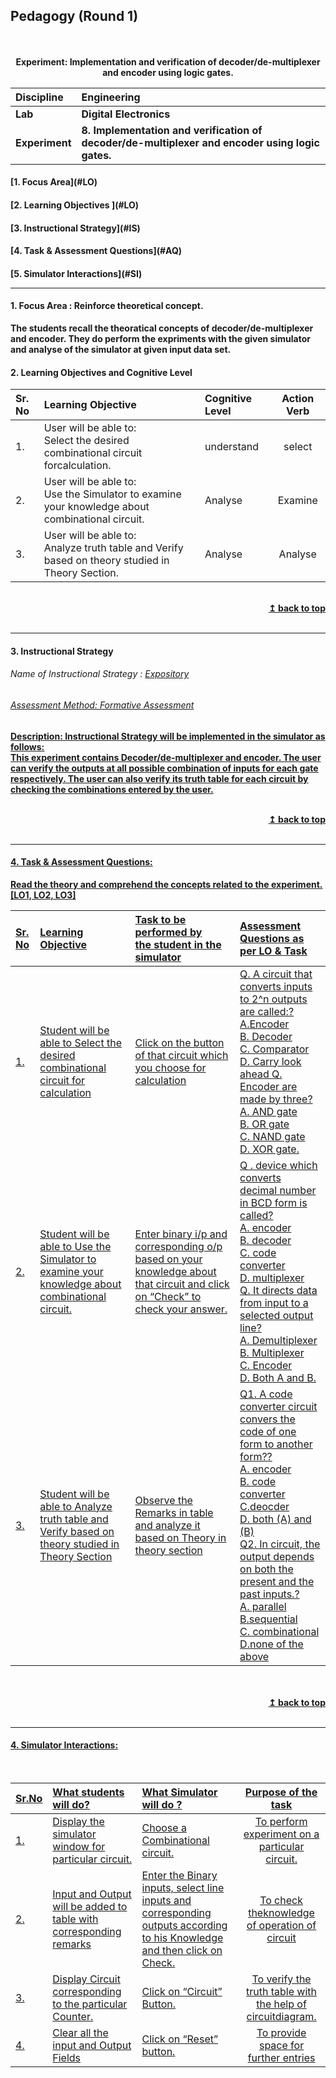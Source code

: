## Pedagogy (Round 1)
<p align="center">
<br>
<br>
<b> Experiment: Implementation and verification of decoder/de-multiplexer and encoder using logic gates. <a name="top"></a> <br>
</p>

<b>Discipline | <b>Engineering
:--|:--|
<b> Lab | <b> Digital Electronics
<b> Experiment|     <b> 8. Implementation and verification of decoder/de-multiplexer and encoder using logic gates.

<h4> [1. Focus Area](#LO)
<h4> [2. Learning Objectives ](#LO)
<h4> [3. Instructional Strategy](#IS)
<h4> [4. Task & Assessment Questions](#AQ)
<h4> [5. Simulator Interactions](#SI)
<hr>

<a name="LO"></a>
#### 1. Focus Area : Reinforce theoretical concept.
The students recall the theoratical concepts of decoder/de-multiplexer and encoder. They do perform the expriments with the given simulator and analyse of the simulator at given input data set. 

#### 2. Learning Objectives and Cognitive Level

Sr. No |Learning Objective	| Cognitive Level | Action Verb
:--|:--|:--|:-:
1.| User will be able to: <br> Select the desired combinational circuit forcalculation. <br> | understand | select
2.| User will be able to: <br> Use the Simulator to examine your knowledge about combinational circuit. <br> | Analyse| Examine
3.| User will be able to: <br> Analyze truth table and Verify based on theory studied in Theory Section. | Analyse | Analyse

<br/>
<div align="right">
    <b><a href="#top">↥ back to top</a></b>
</div>
<br/>
<hr>

<a name="IS"></a>
#### 3. Instructional Strategy
###### Name of Instructional Strategy  :    <u> Expository
###### Assessment Method: Formative Assessment

<u> <b>Description:</b></u> <u> Instructional Strategy will be implemented in the simulator as follows: </u>
<br>
This experiment contains Decoder/de-multiplexer and encoder. The user can verify the outputs at all possible combination of inputs for each gate respectively. The user can also verify its truth table for each circuit by checking the combinations entered by the user.

<br/>
<div align="right">
    <b><a href="#top">↥ back to top</a></b>
</div>
<br/>
<hr>

<a name="AQ"></a>
#### 4. Task & Assessment Questions:

Read the theory and comprehend the concepts related to the experiment. [LO1, LO2, LO3]
<br>

Sr. No |	Learning Objective	| Task to be performed by <br> the student  in the simulator | Assessment Questions as per LO & Task
:--|:--|:--|:--
1.|Student will be able to Select the desired combinational circuit for calculation| Click on the button of that circuit which you choose for calculation| Q. A circuit that converts inputs to 2^n outputs are called:?<br>A.Encoder <br>B. Decoder <br>C. Comparator <br>D. Carry look ahead  Q. Encoder are made by three?<br>A. AND gate  <br>B. OR gate <br>C. NAND gate <br>D. XOR gate.
2.| Student will be able to Use the Simulator to examine your knowledge about combinational circuit.| Enter binary i/p and corresponding o/p based on your knowledge about that circuit and click on “Check” to check your answer.| Q . device which converts decimal number in BCD form is called? <br>A. encoder <br> B. decoder <br> C. code converter <br>D. multiplexer <br>  Q. It directs data from input to a selected output line? <br>A. Demultiplexer <br>B. Multiplexer <br>C. Encoder  <br>D. Both A and B. <br>
3.| Student will be able to Analyze truth table and Verify based on theory studied in Theory Section| Observe the Remarks in table and analyze it based on Theory in theory section| Q1. A code converter circuit convers the code of one form to another form??<br> A. encoder <br> B. code converter <br> C.deocder <br>D. both (A) and (B) <br> Q2. In circuit, the output depends on both the present and the past inputs.? <br> A. parallel <br> B.sequential<br> C. combinational <br>D.none of the above
</div>
<br>

<br/>
<div align="right">
    <b><a href="#top">↥ back to top</a></b>
</div>
<br/>
<hr>

<a name="SI"></a>

#### 4. Simulator Interactions:
<br>

Sr.No | What students will do? | What Simulator will do ? | Purpose of the task
:--|:--|:--|:--:
1.| Display the simulator window for particular circuit.|  Choose a Combinational circuit.| To perform experiment on a particular circuit.
2.| Input and Output will be added to table with corresponding remarks| Enter the Binary inputs, select line inputs and corresponding outputs according to his Knowledge and then click on Check.| To check theknowledge of operation of circuit
3.|Display Circuit corresponding to the particular Counter.| Click on “Circuit” Button.| To verify the truth table with the help of circuitdiagram.
4.| Clear all the input and Output Fields | Click on “Reset” button.| To provide space for further entries





